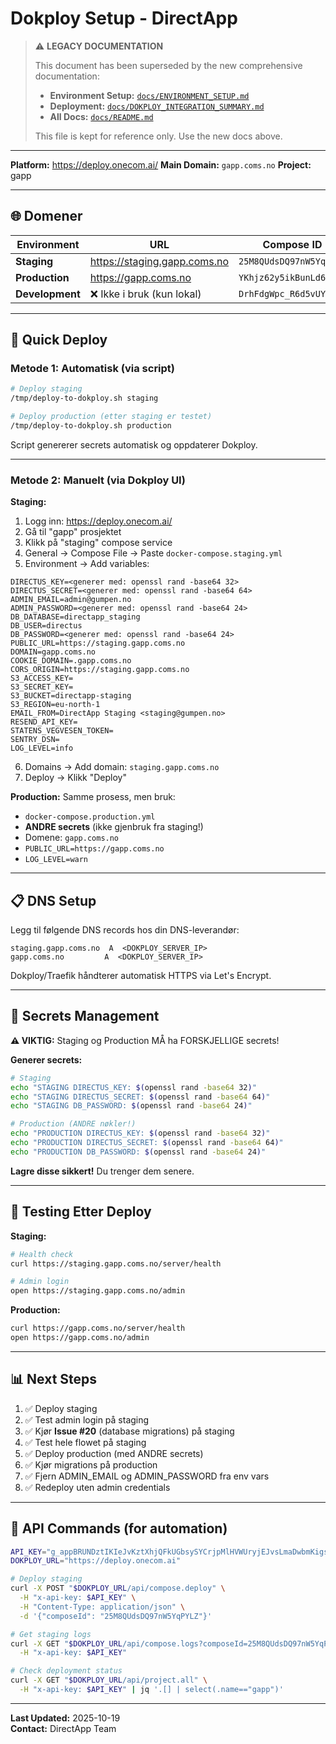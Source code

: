 # Dokploy Setup - DirectApp

> ⚠️ **LEGACY DOCUMENTATION**
>
> This document has been superseded by the new comprehensive documentation:
> - **Environment Setup:** [`docs/ENVIRONMENT_SETUP.md`](docs/ENVIRONMENT_SETUP.md)
> - **Deployment:** [`docs/DOKPLOY_INTEGRATION_SUMMARY.md`](docs/DOKPLOY_INTEGRATION_SUMMARY.md)
> - **All Docs:** [`docs/README.md`](docs/README.md)
>
> This file is kept for reference only. Use the new docs above.

---

**Platform:** https://deploy.onecom.ai/
**Main Domain:** `gapp.coms.no`
**Project:** gapp

---

## 🌐 Domener

| Environment | URL | Compose ID |
|-------------|-----|------------|
| **Staging** | https://staging.gapp.coms.no | `25M8QUdsDQ97nW5YqPYLZ` |
| **Production** | https://gapp.coms.no | `YKhjz62y5ikBunLd6G2BS` |
| **Development** | ❌ Ikke i bruk (kun lokal) | `DrhFdgWpc_R6d5vUYRjf4` |

---

## 🚀 Quick Deploy

### Metode 1: Automatisk (via script)

```bash
# Deploy staging
/tmp/deploy-to-dokploy.sh staging

# Deploy production (etter staging er testet)
/tmp/deploy-to-dokploy.sh production
```

Script genererer secrets automatisk og oppdaterer Dokploy.

---

### Metode 2: Manuelt (via Dokploy UI)

**Staging:**
1. Logg inn: https://deploy.onecom.ai/
2. Gå til "gapp" prosjektet
3. Klikk på "staging" compose service
4. General → Compose File → Paste `docker-compose.staging.yml`
5. Environment → Add variables:

```env
DIRECTUS_KEY=<generer med: openssl rand -base64 32>
DIRECTUS_SECRET=<generer med: openssl rand -base64 64>
ADMIN_EMAIL=admin@gumpen.no
ADMIN_PASSWORD=<generer med: openssl rand -base64 24>
DB_DATABASE=directapp_staging
DB_USER=directus
DB_PASSWORD=<generer med: openssl rand -base64 24>
PUBLIC_URL=https://staging.gapp.coms.no
DOMAIN=gapp.coms.no
COOKIE_DOMAIN=.gapp.coms.no
CORS_ORIGIN=https://staging.gapp.coms.no
S3_ACCESS_KEY=
S3_SECRET_KEY=
S3_BUCKET=directapp-staging
S3_REGION=eu-north-1
EMAIL_FROM=DirectApp Staging <staging@gumpen.no>
RESEND_API_KEY=
STATENS_VEGVESEN_TOKEN=
SENTRY_DSN=
LOG_LEVEL=info
```

6. Domains → Add domain: `staging.gapp.coms.no`
7. Deploy → Klikk "Deploy"

**Production:**
Samme prosess, men bruk:
- `docker-compose.production.yml`
- **ANDRE secrets** (ikke gjenbruk fra staging!)
- Domene: `gapp.coms.no`
- `PUBLIC_URL=https://gapp.coms.no`
- `LOG_LEVEL=warn`

---

## 📋 DNS Setup

Legg til følgende DNS records hos din DNS-leverandør:

```
staging.gapp.coms.no  A  <DOKPLOY_SERVER_IP>
gapp.coms.no         A  <DOKPLOY_SERVER_IP>
```

Dokploy/Traefik håndterer automatisk HTTPS via Let's Encrypt.

---

## 🔑 Secrets Management

**⚠️ VIKTIG:** Staging og Production MÅ ha FORSKJELLIGE secrets!

**Generer secrets:**
```bash
# Staging
echo "STAGING DIRECTUS_KEY: $(openssl rand -base64 32)"
echo "STAGING DIRECTUS_SECRET: $(openssl rand -base64 64)"
echo "STAGING DB_PASSWORD: $(openssl rand -base64 24)"

# Production (ANDRE nøkler!)
echo "PRODUCTION DIRECTUS_KEY: $(openssl rand -base64 32)"
echo "PRODUCTION DIRECTUS_SECRET: $(openssl rand -base64 64)"
echo "PRODUCTION DB_PASSWORD: $(openssl rand -base64 24)"
```

**Lagre disse sikkert!** Du trenger dem senere.

---

## 🧪 Testing Etter Deploy

**Staging:**
```bash
# Health check
curl https://staging.gapp.coms.no/server/health

# Admin login
open https://staging.gapp.coms.no/admin
```

**Production:**
```bash
curl https://gapp.coms.no/server/health
open https://gapp.coms.no/admin
```

---

## 📊 Next Steps

1. ✅ Deploy staging
2. ✅ Test admin login på staging
3. ✅ Kjør **Issue #20** (database migrations) på staging
4. ✅ Test hele flowet på staging
5. ✅ Deploy production (med ANDRE secrets)
6. ✅ Kjør migrations på production
7. ✅ Fjern ADMIN_EMAIL og ADMIN_PASSWORD fra env vars
8. ✅ Redeploy uten admin credentials

---

## 🔧 API Commands (for automation)

```bash
API_KEY="g_appBRUNDztIKIeJvKztXhjQFkUGbsySYCrjpMlHVWUryjEJvsLmaDwbmKigsYLDUJqG"
DOKPLOY_URL="https://deploy.onecom.ai"

# Deploy staging
curl -X POST "$DOKPLOY_URL/api/compose.deploy" \
  -H "x-api-key: $API_KEY" \
  -H "Content-Type: application/json" \
  -d '{"composeId": "25M8QUdsDQ97nW5YqPYLZ"}'

# Get staging logs
curl -X GET "$DOKPLOY_URL/api/compose.logs?composeId=25M8QUdsDQ97nW5YqPYLZ" \
  -H "x-api-key: $API_KEY"

# Check deployment status
curl -X GET "$DOKPLOY_URL/api/project.all" \
  -H "x-api-key: $API_KEY" | jq '.[] | select(.name=="gapp")'
```

---

**Last Updated:** 2025-10-19  
**Contact:** DirectApp Team
